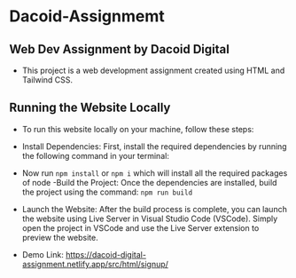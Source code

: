 # Dacoid-Assignmemt

## Web Dev Assignment by Dacoid Digital
- This project is a web development assignment created using HTML and Tailwind CSS.

## Running the Website Locally
- To run this website locally on your machine, follow these steps:

- Install Dependencies: First, install the required dependencies by running the following command in your terminal:


- Now run `npm install` or `npm i` which will install all the required packages of node
-Build the Project: Once the dependencies are installed, build the project using the command:
`npm run build`


- Launch the Website: After the build process is complete, you can launch the website using Live Server in Visual Studio Code (VSCode). Simply open the project in VSCode and use the Live Server extension to preview the website.
- Demo Link: https://dacoid-digital-assignment.netlify.app/src/html/signup/
